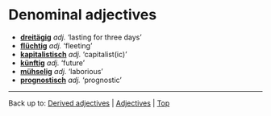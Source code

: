 # Denominal adjectives

- **[dreitägig](d/dr/dreitaegig.md)** *adj.* ‘lasting for three days’
- **[flüchtig](f/fl/fluechtig.md)** *adj.* ‘fleeting’
- **[kapitalistisch](k/ka/kapitalistisch.md)** *adj.* ‘capitalist(ic)’
- **[künftig](k/kue/kuenftig.md)** *adj.* ‘future’
- **[mühselig](m/mue/muehselig.md)** *adj.* ‘laborious’
- **[prognostisch](p/pr/prognostisch.md)** *adj.* ‘prognostic’

----

Back up to: [Derived adjectives](derivedAdjectives.md) | [Adjectives](index.md) | [Top](../index.md)
